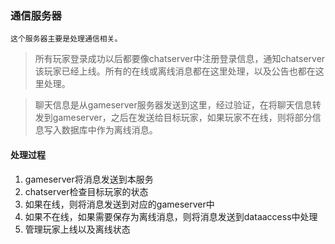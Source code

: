 ### 通信服务器
    这个服务器主要是处理通信相关。

>所有玩家登录成功以后都要像chatserver中注册登录信息，通知chatserver该玩家已经上线。所有的在线或离线消息都在这里处理，以及公告也都在这里处理。


>聊天信息是从gameserver服务器发送到这里，经过验证，在将聊天信息转发到gameserver，之后在发送给目标玩家，如果玩家不在线，则将部分信息写入数据库中作为离线消息。

#### 处理过程
1. gameserver将消息发送到本服务
2. chatserver检查目标玩家的状态
3. 如果在线，则将消息发送到对应的gameserver中
4. 如果不在线，如果需要保存为离线消息，则将消息发送到dataaccess中处理
5. 管理玩家上线以及离线状态
